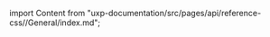 
import Content from "uxp-documentation/src/pages/api/reference-css//General/index.md";

<Content query="product=photoshop"/>

